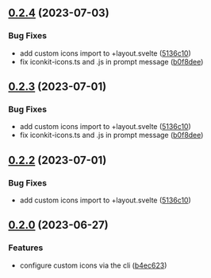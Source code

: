 ## [0.2.4](https://github.com/liquidiqq/iconkit-cli/compare/v0.2.1...v0.2.4) (2023-07-03)

### Bug Fixes

- add custom icons import to +layout.svelte ([5136c10](https://github.com/liquidiqq/iconkit-cli/commit/5136c10b10787cca8e6f5fdd262c8230c7b87955))
- fix iconkit-icons.ts and .js in prompt message ([b0f8dee](https://github.com/liquidiqq/iconkit-cli/commit/b0f8dee6fa186a60d75981e7a10b75a77d146315))
## [0.2.3](https://github.com/liquidiqq/iconkit-cli/compare/v0.2.1...v0.2.3) (2023-07-01)

### Bug Fixes

- add custom icons import to +layout.svelte ([5136c10](https://github.com/liquidiqq/iconkit-cli/commit/5136c10b10787cca8e6f5fdd262c8230c7b87955))
- fix iconkit-icons.ts and .js in prompt message ([b0f8dee](https://github.com/liquidiqq/iconkit-cli/commit/b0f8dee6fa186a60d75981e7a10b75a77d146315))

## [0.2.2](https://github.com/liquidiqq/iconkit-cli/compare/v0.2.1...v0.2.2) (2023-07-01)

### Bug Fixes

- add custom icons import to +layout.svelte ([5136c10](https://github.com/liquidiqq/iconkit-cli/commit/5136c10b10787cca8e6f5fdd262c8230c7b87955))

## [0.2.0](https://github.com/liquidiqq/iconkit-cli/compare/v0.1.1...v0.2.0) (2023-06-27)

### Features

- configure custom icons via the cli ([b4ec623](https://github.com/liquidiqq/iconkit-cli/commit/b4ec62366b786a126d283feb5e7dab867792e8d4))
